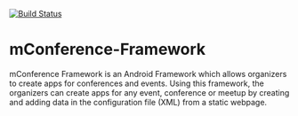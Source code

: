 [![Build Status](https://travis-ci.org/BuildmLearn/mConference-Framework.svg?branch=master)](https://travis-ci.org/BuildmLearn/mConference-Framework)

# mConference-Framework
mConference Framework is an Android Framework which allows organizers to create apps for conferences and events. Using this framework, the organizers can create apps for any event, conference or meetup by creating and adding data in the configuration file (XML) from a static webpage.
